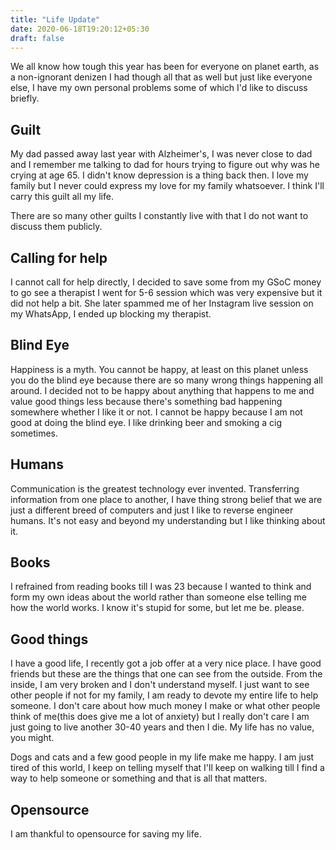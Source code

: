 ```yaml
---
title: "Life Update"
date: 2020-06-18T19:20:12+05:30
draft: false
---
```


We all know how tough this year has been for everyone on planet earth, as a non-ignorant denizen I had though all that as well but just like everyone else, I have my own personal problems some of which I'd like to discuss briefly.

## Guilt
My dad passed away last year with Alzheimer's, I was never close to dad and I remember me talking to dad for hours trying to figure out why was he crying at age 65. I didn't know depression is a thing back then. I love my family but I never could express my love for my family whatsoever. I think I'll carry this guilt all my life.

There are so many other guilts I constantly live with that I do not want to discuss them publicly.

## Calling for help
I cannot call for help directly, I decided to save some from my GSoC money to go see a therapist I went for 5-6 session which was very expensive but it did not help a bit. She later spammed me of her Instagram live session on my WhatsApp, I ended up blocking my therapist.

## Blind Eye
Happiness is a myth. You cannot be happy, at least on this planet unless you do the blind eye because there are so many wrong things happening all around. I decided not to be happy about anything that happens to me and value good things less because there's something bad happening somewhere whether I like it or not. I cannot be happy because I am not good at doing the blind eye. I like drinking beer and smoking a cig sometimes.

## Humans
Communication is the greatest technology ever invented. Transferring information from one place to another, I have thing strong belief that we are just a different breed of computers and just I like to reverse engineer humans. It's not easy and beyond my understanding but I like thinking about it.

## Books
I refrained from reading books till I was 23 because I wanted to think and form my own ideas about the world rather than someone else telling me how the world works. I know it's stupid for some, but let me be. please.

## Good things
I have a good life, I recently got a job offer at a very nice place. I have good friends but these are the things that one can see from the outside. From the inside, I am very broken and I don't understand myself. I just want to see other people if not for my family, I am ready to devote my entire life to help someone. I don't care about how much money I make or what other people think of me(this does give me a lot of anxiety) but I really don't care I am just going to live another 30-40 years and then I die. My life has no value, you might.

Dogs and cats and a few good people in my life make me happy. I am just tired of this world, I keep on telling myself that I'll keep on walking till I find a way to help someone or something and that is all that matters.

## Opensource
I am thankful to opensource for saving my life.
